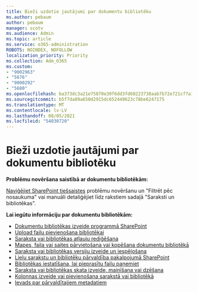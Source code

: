 ```yaml
---
title: Bieži uzdotie jautājumi par dokumentu bibliotēku
ms.author: pebaum
author: pebaum
manager: scotv
ms.audience: Admin
ms.topic: article
ms.service: o365-administration
ROBOTS: NOINDEX, NOFOLLOW
localization_priority: Priority
ms.collection: Adm_O365
ms.custom:
- "9002963"
- "5676"
- "9000292"
- "5680"
ms.openlocfilehash: ba373dc3a21e75870e30f6dd3fd60223738aab7b72e721cf7a1067aa69d829ea
ms.sourcegitcommit: b5f7da89a650d2915dc652449623c78be6247175
ms.translationtype: MT
ms.contentlocale: lv-LV
ms.lasthandoff: 08/05/2021
ms.locfileid: "54030720"
---
```

# <a name="document-library-faq"></a>Bieži uzdotie jautājumi par dokumentu bibliotēku

**Problēmu novēršana saistībā ar dokumentu bibliotēkām:**

[Naviģējiet SharePoint tiešsaistes](https://docs.microsoft.com/sharepoint/troubleshoot/online) problēmu novēršanu un "Filtrēt pēc nosaukuma" vai manuāli detaliģējiet līdz rakstiem sadaļā "Saraksti un bibliotēkas".

**Lai iegūtu informāciju par dokumentu bibliotēkām:**

- [Dokumentu bibliotēkas izveide programmā SharePoint](https://support.office.com/article/Create-a-document-library-in-SharePoint-306728fe-0325-4b28-b60d-f902e1d75939)
- [Upload failu pievienošana bibliotēkai](https://support.office.com/article/upload-files-to-a-library-da549fb1-1fcb-4167-87d0-4693e93cb7a0)
- [Saraksta vai bibliotēkas atļauju rediģēšana](https://support.office.com/article/customize-permissions-for-a-sharepoint-list-or-library-02d770f3-59eb-4910-a608-5f84cc297782)
- [Mapes, faila vai saites pārvietošana vai kopēšana dokumentu bibliotēkā](https://support.office.com/article/move-or-copy-files-in-sharepoint-00e2f483-4df3-46be-a861-1f5f0c1a87bc)
- [Saraksta vai bibliotēkas versiju izveide un iespējošana](https://support.office.com/article/enable-and-configure-versioning-for-a-list-or-library-1555d642-23ee-446a-990a-bcab618c7a37)
- [Lielu sarakstu un bibliotēku pārvaldība pakalpojumā SharePoint](https://support.office.com/article/manage-large-lists-and-libraries-in-sharepoint-b8588dae-9387-48c2-9248-c24122f07c59)
- [Bibliotēkas iestatīšana, lai pieprasītu failu paņemiet](https://support.microsoft.com/en-us/office/set-up-a-library-to-require-check-out-of-files-0c73792b-f727-4e19-a1f9-3173899e695b)
- [Saraksta vai bibliotēkas skata izveide, mainīšana vai dzēšana](https://support.office.com/article/create-change-or-delete-a-view-of-a-list-or-library-27ae65b8-bc5b-4949-b29b-4ee87144a9c9)
- [Kolonnas izveide vai pievienošana sarakstā vai bibliotēkā](https://support.microsoft.com/en-us/office/create-a-column-in-a-sharepoint-list-or-library-2b0361ae-1bd3-41a3-8329-269e5f81cfa2)
- [Ievads par pārvaldītajiem metadatiem](https://docs.microsoft.com/sharepoint/managed-metadata)
